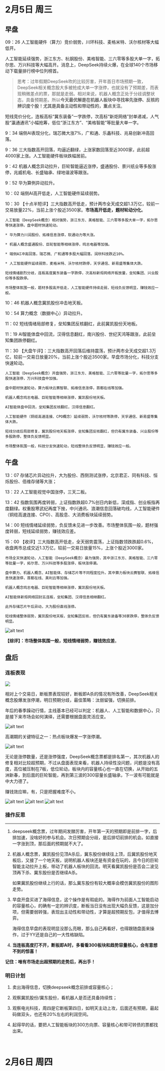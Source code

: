 # 2月5日 周三 

## 早盘

09：26 人工智能硬件（算力）竞价弱势，川环科技、麦格米特、沃尔核材等大幅低开。

人工智能延续强势，浙江东方、杭钢股份、美格智能、三六零等多股大单一字，拓尔思、万兴科技等大幅高开。消息上，DeepSeek持续火爆，在全球140个市场移动下载量排行榜中位列榜首。

> 思考：过年假期DeepSeek吹的比较厉害，开年首日市场预期一致，DeepSeek相关概念股大多被抢成大单一字涨停，也就没有了预期差，而表现稍微差点的票，那就是走弱。相对来说，机器人概念正处于分歧调整状态，具备预期差。所以**今天最优解是在机器人板块中寻找率先涨停、反核的辨识度个股！尤其是具备主动性和带动性的，重点关注**。

短线竞价分化，连板高标“冀东装备”一字跌停，次高标“新炬网络”封单递减，人气股“瀛通通讯”小幅抢筹，低位“浙江东方”、“美格智能”等批量大单一字。

9：34 端侧AI表现分化，瑞芯微大涨7%，广和通、乐鑫科技、兆易创新冲高回落。

9：36 三大指数高开回落，均逼近翻绿，上涨家数回落至近3000家，此前超4000家上涨。人工智能硬件板块跌幅居前。

9：42 机器人概念异动拉升，巨轮智能逼近涨停，盛通股份、景兴纸业等多股涨停，兆威机电、长盛轴承、绿地谐波等跟涨。

9：52 华为算例异动拉升。

10：02 端侧AI高开低走，人工智能硬件延续弱势。

10：30 【十点半短评】三大指数高开低走，预计两市全天成交超1.3万亿，较前一交易放量22%，当前上涨个股近3500家。**市场高开低走，题材轮动分化**。

    人工智能（DeepSeek概念）相对强势，浙江东方、美格智能、三六零等多股大单一字，拓尔思等快速涨停。盘中题材快速轮动。
    
    * 华为算力川润股份、拓维信息涨停，软通动力等大涨。
    
    * 机器人概念盛通股份、巨轮智能等相继涨停，鸣志电器等加强。
    
    * 端侧AI冲高回落，瑞芯微、广和通等多股大幅回落，润欣科技跌近10%。
    
    * 人工智能硬件延续弱势，麦格米特、沃尔核材跌停，天孚通信、新易盛等集体大跌。
    
    短线情绪剧烈分歧，连板高度冀东装备一字跌停，次高标新炬网络开板放量，垒知集团、兴业股份等多股跌停。
    
    市场整体氛围一般，题材多股高开低走，人工智能硬件持续走弱，短线负反馈明显，赚钱效应一般。

10：46 机器人概念冀凯股份冲击地天板。

10：54 算力概念（数据中心）异动拉升。

11：02 短线情绪局部修复，垒知集团反核翻红，此前冀凯股份天地板。

11：19 AI智能体盘中回流，汉得信息翻红，南兴股份、世纪天鸿等跟涨，此前垒知集团跌停翻红。

11：30 【大盘午评】：三大指数高开回落后维持震荡，预计两市全天成交超1.3万亿，较前一交易日放量20%，当前上涨个股近3500家。早盘市场分化，科技分支快速轮动。

    人工智能（DeepSeek概念）开盘强势，浙江东方、美格智能、三六零等批量一字，拓尔思等多股快速涨停，万兴科技盘中加强。
    
    盘中题材快速轮动，算力板块云赛智联、拓维信息涨停，首都在线等加强。
    
    机器人概念鸣志电器、巨轮智能等相继涨停，冀凯股份地天板。
    
    AI智能体盘中回流，垒知集团反核翻红，汉得信息翻红。
    
    人工智能硬件（铜缆高速连接、CPO概念）延续弱势，沃尔核材等跌停，天孚通信、新易盛等集体大跌。
    
    短线分歧后局部修复，冀凯股份地天板涨停，垒知集团反核翻红，但仍有冀东装备、兴业股份等多股跌停，整体负反馈明显。
    
    市场整体氛围一般，科技分支快速轮动，短线整体负反馈明显，赚钱效应一般。

## 午盘

13：07 存储芯片异动拉升，大为股份、西侧测试涨停，北京君正、同有科技、恒烁股份、佰维存储等大涨；

13：22 人工智能视觉中国涨停，三天二板。

13：42 指数氛围再度转弱，上证指数跌超0.7%创日内新低，深成指、创业板指再度翻绿。权重股寒武纪再度下挫，中兴通讯、浪潮信息回落破均线，人工智能硬件（铜缆高速连接、CPO）、高股息、大消费板块延续弱势。

14：00 短线情绪延续弱势，负反馈未见进一步改善。市场整体氛围一般，题材强度转弱，短线延续弱势，赚钱效应差。

15：00 【收评】三大指数高开低走，全天弱势震荡，上证指数领跌跌超0.6%，收盘两市总成交近1.3万亿，较前一交易日放量15%，上涨个股近3000家。

    市场全天快速轮动，人工智能（DeepSeek概念）最为强势，其中浙江东方、美格智能、三六零等批量一字，拓尔思、万兴科技等多股涨停，板块涨停潮。
    
    盘中算力、机器人概念、AI智能体、存储芯片等不同程度拉升。其中算力板块云赛智联、拓维信息快速涨停，首都在线、美利云等加强。
    
    机器人概念鸣志电器、巨轮智能等相继涨停，冀凯股份地天板。
    
    AI智能体新炬网络回封五连板，垒知集团、汉得信息相继翻红。
    
    此外存储芯片午后异动，大为股份直线涨停。
    
    短线情绪整体弱势，冀凯股份地天板，垒知集团反核，但仍有冀东装备等30家跌停，整体负反馈明显。

![alt text](img/image4.png)
    
**【综评】：市场整体氛围一般，短线情绪弱势，赚钱效应差**。

## 盘后

### 连板表现

![](img/image.png)

相对上个交易日，断板票表现较好，断板即A杀的情况有所改善，DeepSeek相关概念股爆发涨停潮，明日预期分歧，最佳策略：汰弱留强，切换前排。

年后的春季躁动行情，主线基本已经可以判定：机器人、人工智能和数据中心，只是接下来市场会如何演绎，还需要根据盘面灵活应变。

![alt text](img/image-1.png)

高潮期的关键特征之一：热点板块爆发一字涨停潮。

![alt text](img/image3.png)

无论是涨停数量，还是涨停强度，DeepSeek概念票都是排名第一，其次机器人的修复相对比较超预期，不过从盘面表现来看，机器人持续性没问题，问题是没有高度，高位被压制在7板，低位轮动，板块内的容量核心也一直在切换，从开始的五洲新春，到后面的巨轮智能，再到第三波的300容量长盛轴承，下一波有可能就是中大力德了。

赚钱效应嘛，有，只是把握难度不小。

![alt text](img/202502051.png)
![alt text](img/202502052.png)
![alt text](img/202502053.png)

### 操作反思
---

1. deepseek概念票，过年期间发酵厉害，开年第一天的预期即是前排一字，后排加速，没啥好的参与机会。次日预期会分歧，是后排切前排的机会。如直接一字涨到顶，那后面的预期就不大了。

2. 机器人概念票，冀凯股份见顶A杀后，冀东股份继续往上顶，后冀凯股份地天板后，又接了一个地天板，说明机器人板块还是有资金在玩的，且今日的巨轮智能主动拉升上板，带动了机器人板块的回流。明天看冀凯股份是否会二波见顶再下杀、冀东股份是否继续A杀。

    如果冀凯股份继续上行的话，那么冀东股份有较大概率会模仿冀凯股份的图形走势。

3. 早盘开盘买进了海得信息，这个操作是有瑕疵的。海得作为前面人工智能启动的容量核心，的确有一定的辨识度，断板当日没有出现大幅负反馈，这是加分项，但需要弱转强，表现出主动性和带动性，才算是超预期反包，才值得去博弈。

    海得信息早盘的表现明显没那么亮眼，那么自己再看好，也得跟随盘面来操作，过于YY还是自己的一大性格缺陷。

4. **当连板高度打不开，断板即A时，多看看300板块和趋势容量核心，会有意想不到的惊喜！**
    
**记住：唯有市场走出超预期的走势后，再出手！**

### 明日计划

1. 卖出海得信息，切换deepseek概念前排或容量核心；

2. 观察冀凯股份/冀东股份，看机器人是否还具备持续性；

3. 观察电光科技，周四是它断板第四日，如明天主动上攻，后面还有预期，最起码做双头，也还有20%左右的利润空间。

4. 起得早的话，要把人工智能板块的300方向票、容量核心和带可转债的票都找出来。
</br>

# 2月6日 周四
